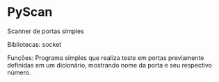 # PyScan
Scanner de portas simples

Bibliotecas:
socket

Funções: Programa simples que realiza teste em portas previamente definidas em um dicionário, mostrando nome da porta e seu respectivo número.
